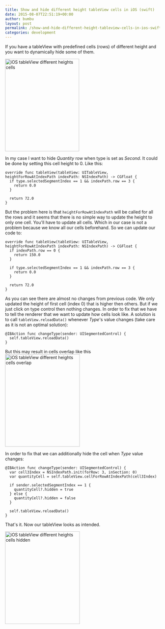 ```yaml
---
title: Show and hide different height tableView cells in iOS (swift)
date: 2015-08-07T22:51:19+00:00
author: bumbu
layout: post
permalink: /show-and-hide-different-height-tableview-cells-in-ios-swift/
categories: development
---
```

If you have a tableView with predefined cells (rows) of different height and you want to dynamically hide some of them.

<img class="aligncenter size-medium wp-image-743" src="http://bumbu.me/wp-content/uploads/2015/08/iOS-tableView-different-heights-cells-241x300.png" alt="iOS tableView different heights cells" width="241" height="300" />

In my case I want to hide <em>Quantity</em> row when type is set as <em>Second</em>. It could be done by setting this cell height to 0. Like this:
<pre class="prettyprint lang-swift"><code>override func tableView(tableView: UITableView, heightForRowAtIndexPath indexPath: NSIndexPath) -&gt; CGFloat {
  if type.selectedSegmentIndex == 1 &amp;&amp; indexPath.row == 3 {
    return 0.0
  }

  return 72.0
}</code></pre>
But the problem here is that <code>heightForRowAtIndexPath</code> will be called for all the rows and it seems that there is no simple way to update the height to only one cell. You'll have to update all cells. Which in our case is not a problem because we know all our cells beforehand. So we can update our code to:
<pre class="prettyprint lang-swift"><code>override func tableView(tableView: UITableView, heightForRowAtIndexPath indexPath: NSIndexPath) -&gt; CGFloat {
  if indexPath.row == 0 {
    return 150.0
  }

  if type.selectedSegmentIndex == 1 &amp;&amp; indexPath.row == 3 {
    return 0.0
  }

  return 72.0
}</code></pre>
As you can see there are almost no changes from previous code. We only updated the height of first cell (index 0) that is higher then others. But if we just click on type control then nothing changes. In order to fix that we have to tell the renderer that we want to update how cells look like. A solution is to call <code>tableView.reloadData()</code> whenever <em>Type</em>'s value changes (take care as it is not an optimal solution):
<pre class="prettyprint lang-swift"><code>@IBAction func changeType(sender: UISegmentedControl) {
  self.tableView.reloadData()
}</code></pre>
But this may result in cells overlap like this
<img class="aligncenter size-medium wp-image-746" src="http://bumbu.me/wp-content/uploads/2015/08/iOS-tableView-different-heights-cells-overlap-243x300.png" alt="iOS tableView different heights cells overlap" width="243" height="300" />

In order to fix that we can additionally hide the cell when <em>Type</em> value changes:
<pre class="prettyprint lang-swift"><code>@IBAction func changeType(sender: UISegmentedControl) {
  var cell3Index = NSIndexPath.init(forRow: 3, inSection: 0)
  var quantityCell = self.tableView.cellForRowAtIndexPath(cell3Index)

  if sender.selectedSegmentIndex == 1 {
    quantityCell?.hidden = true
  } else {
    quantityCell?.hidden = false
  }

  self.tableView.reloadData()
}</code></pre>
That's it. Now our tableView looks as intended.

<img class="aligncenter size-medium wp-image-748" src="http://bumbu.me/wp-content/uploads/2015/08/iOS-tableView-different-heights-cells-hidden-243x300.png" alt="iOS tableView different heights cells hidden" width="243" height="300" />
